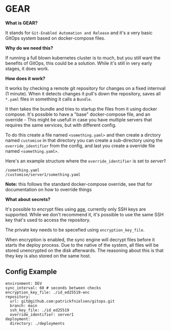 # GEAR
**What is GEAR?**

It stands for `Git-Enabled Automation and Release` and it's a very basic GitOps system based on docker-compose files.

**Why do we need this?**

If running a full blown kubernetes cluster is to much, but you still want the benefits of GitOps, this could be a solution. While it's still in very early stages, it does work.

**How does it work?**

It works by checking a remote git repository for changes on a fixed internval (1 minute). When it detects changes it pull's down the repository, saves all `*.yaml` files in something it calls a `Bundle`.

It then takes the bundle and tries to startup the files from it using docker compose. It's possible to have a "base" docker-compose file, and an override - This might be usefull in case you have multiple servers that requires the same services, but with different config.

To do this create a file named `<something.yaml>` and then create a dirctory named `customise` in that directory you can create a sub-directory using the `override_identifier` from the config, and last you create a override file named `<something.yaml>`.

Here's an example structure where the `override_identifier` is set to *server1*
```
/something.yaml
/customise/server1/something.yaml
```
**Note:** this follows the standard docker-compose override, see that for documentation on how to override things

**What about secrets?**

It's possible to encrypt files using [age](https://github.com/FiloSottile/age/tree/main), currently only SSH keys are supported.
While we don't recommend it, it's possible to use the same SSH key that's used to access the repository.

The private key needs to be specefied using `encryption_key_file`.

When encryption is enabled, the sync engine will decrypt files before it starts the deploy process. Due to the native of the system, all files will be stored unencrypted on the disk afterwards. The reasoning about this is that they key is also stored on the same host.

## Config Example
```
environment: DEV
sync_interval: 60 # seconds between checks
encryption_key_file: ./id_ed25519-enc
repository:
  url: git@github.com:patrickfnielsen/gitops.git
  branch: main
  ssh_key_file: ./id_ed25519
  override_identifier: server1
deployment:
  directory: ./deployments
```